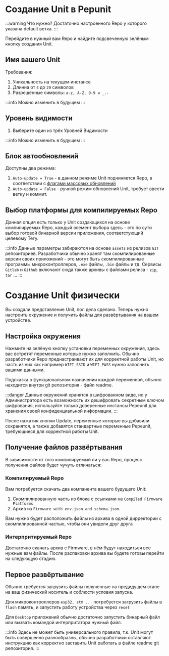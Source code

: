 # Создание Unit в Pepunit

:::warning Что нужно?
Достаточно настроенного Repo у которого указана default ветка.
:::

Перейдите в нужный вам Repo и найдите подсвеченную зелёным кнопку создания Unit.

## Имя вашего Unit

Требования:
1. Уникальность на текущем инстансе
1. Длинна от `4` до `20` символов
1. Разрешённые символы: `a-z, A-Z, 0-9 и _.-`

:::info
Можно изменить в будущем
:::

## Уровень видимости
1. Выберите один из трёх Уровней Видимости

:::info
Можно изменить в будущем
:::

## Блок автообновлений

Доступны два режима:
1. `Auto-update = True` - в данном режиме Unit подчиняется Repo, в соответствии с [флагами массовых обновлений](/user/settings-repo.md#флаги-массовых-обновлении)
2. `Auto-update = False` - ручной режим обновлений Unit, требует ввести ветку и коммит.

## Выбор платформы для компилируемых Repo

Данная опция есть только у Unit создающихся на основе компилируемых Repo, каждый элемент выбора здесь - это по сути выбор готовой бинарной версии приложения, соответстующий целевому Тегу.

:::info
Данные параметры забираются на основе `assets` из релизов `GIT` репозиториев. Разработчики обычно хранят там скомпилированные версии своих приложений - это могут быть скомпилированные программы микроконтроллеров, `.exe` файлы, `.bin` файлы и тд. Сервисы `Gitlab` и `Github` включают сюда также архивы с файлами релиза - `zip`, `tar` ...
:::

# Создание Unit физически

Вы создали представление Unit, пол дела сделано. Теперь нужно настроить окружение и получить файлы для развёртывания на вашем устройстве.

## Настройка окружения

Нажмите на зелёную кнопку установки переменных окружения, здесь вас встретят переменные которые нужно заполнить. Обычно разработчики Repo преднастраивают их для корректной работы Unit, но часть из них как например `WIFI_SSID` и `WIFI_PASS` нужно заполнить вашими данными.

Подсказка о функциональном назначении каждой переменной, обычно находится внутри git репозитория - файл readme.

:::danger
Данные окружений хранятся в шифрованном виде, но у Администратора есть возможность их дешифровать секретным ключом шифрования, используйте только доверенные инстансы Pepeunit для хранения своей конфиденциальной информации.
:::

После нажатия кнопки Update, переменные которые вы добавили сохранятся, а также добавятся стандартные переменные Pepeunit, требующиеся для корректной работы Unit.

## Получение файлов развёртывания

В зависимости от того компилируемый ли у вас Repo, процесс получения файлов будет чучуть отличаться:

### Компилируемый Repo

Вам потребуется скачать два компанента вашего будущего Unit: 
1. Cкомпилированную часть из блока с ссылками на `Compiled Firmware Platforms`
1. Архив из `Firmware with env.json and schema.json`.

Вам нужно будет расположить файлы из архива в одной дирректории с скомпилированной частью, чтобы они увидели друг друга

### Интерпритируемый Repo

Достаточно скачать архив с Firmware, в нём будут находиться все нужные вам файлы. После распаковки архива вы будете готовы перейти на следующую стадию.

## Первое развёртывание

Обычно требуется загрузить файлы полученные на предидущем этапе на ваш физический носитель и соблюсти условия запуска.

Для микроконтроллеров `esp32, stm ...` потребуется загрузить файлы в `flash` память, и запустить работу устройства через `reset`

Для `Desktop` приложений обычно достаточно запустить бинарный файл или вызвать командой интерпритатора нужный файл.

:::info
Здесь не может быть универсального правила, т.к. Unit могут быть совершенно разнообразны, обычно разработчики оставляют инструкцию как корректно заставить Unit работать в файле readme git репозитория.
:::
